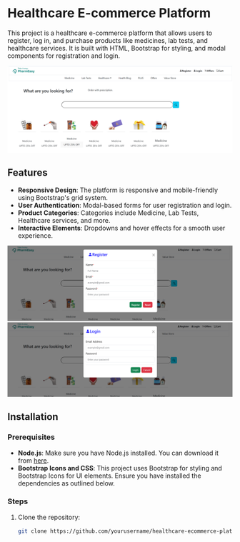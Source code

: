 # Healthcare E-commerce Platform

This project is a healthcare e-commerce platform that allows users to register, log in, and purchase products like medicines, lab tests, and healthcare services. It is built with HTML, Bootstrap for styling, and modal components for registration and login.

![pharmaApp](/images/pharma1.png)

## Features

- **Responsive Design**: The platform is responsive and mobile-friendly using Bootstrap's grid system.
- **User Authentication**: Modal-based forms for user registration and login.
- **Product Categories**: Categories include Medicine, Lab Tests, Healthcare services, and more.
- **Interactive Elements**: Dropdowns and hover effects for a smooth user experience.

![pharmaApp](/images/pharma2.png)    ![pharmaApp](/images/pharma3.png)

## Installation

### Prerequisites

- **Node.js**: Make sure you have Node.js installed. You can download it from [here](https://nodejs.org/).
- **Bootstrap Icons and CSS**: This project uses Bootstrap for styling and Bootstrap Icons for UI elements. Ensure you have installed the dependencies as outlined below.

### Steps

1. Clone the repository:

   ```bash
   git clone https://github.com/yourusername/healthcare-ecommerce-platform.git

